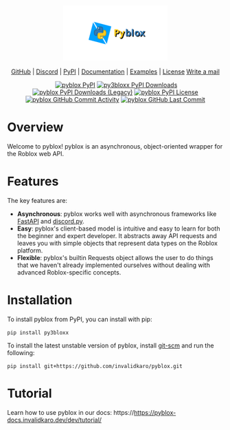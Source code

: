 <p align="center" width="100%">
    <img src="https://raw.githubusercontent.com/invalidkaro/pyblox/main/docs/assets/textlogo.svg" alt="pyblox" height="128em" />
    <br />
</p>
<p align="center">
    <a href="https://github.com/invalidkaro/pyblox">GitHub</a> |
    <a href="https://discord.gg/">Discord</a> |
    <a href="https://pypi.org/project/py3bloxx/">PyPI</a> |
    <a href="https://pyblox-docs.invalidkaro.dev">Documentation</a> |
    <a href="https://github.com/invalidkaro/pyblox/tree/main/examples">Examples</a> |
    <a href="https://github.com/invalidkaro/pyblox/blob/main/LICENSE">License</a>
    <a href="mailto:mail@invalidkaro.dev">Write a mail</a>
</p>
<p align="center">
    <a href="https://discord.gg/"><img src="https://img.shields.io/discord/761603917490159676?style=flat-square&logo=discord" alt=""/></a>
    <a href="https://pypi.org/project/py3bloxx/"><img src="https://img.shields.io/pypi/v/py3bloxx?style=flat-square" alt="pyblox PyPI"/></a>
    <a href="https://pypi.org/project/py3bloxx/"><img src="https://img.shields.io/pypi/dm/py3bloxx2.1.1?style=flat-square" alt="py3bloxx PyPI Downloads"/></a>
    <a href="https://pypi.org/project/py3bloxx/"><img src="https://img.shields.io/pypi/dm/py3bloxx?style=flat-square" alt="pyblox PyPI Downloads (Legacy)"/></a>
    <a href="https://pypi.org/project/py3bloxx/"><img src="https://img.shields.io/pypi/l/py3bloxx?style=flat-square" alt="pyblox PyPI License"/></a>
    <a href="https://github.com/invalidkaro/pyblox"><img src="https://img.shields.io/github/commit-activity/w/InvalidKaro/pyblox?style=flat-square" alt="pyblox GitHub Commit Activity"/></a>
    <a href="https://github.com/invalidkaro/pyblox"><img src="https://img.shields.io/github/last-commit/invalidkaro/pyblox?style=flat-squar" alt="pyblox GitHub Last Commit"/></a>
</p>

# Overview
Welcome to pyblox! pyblox is an asynchronous, object-oriented wrapper for the Roblox web API.

# Features
The key features are:  

- **Asynchronous**: pyblox works well with asynchronous frameworks like [FastAPI](https://fastapi.tiangolo.com/) and 
[discord.py](https://github.com/Rapptz/discord.py).  
- **Easy**: pyblox's client-based model is intuitive and easy to learn for both the beginner and expert developer. It
  abstracts away API requests and leaves you with simple objects that represent data types on the Roblox platform.
- **Flexible**: pyblox's builtin Requests object allows the user to do things that we haven't already implemented
ourselves without dealing with advanced Roblox-specific concepts.

# Installation
To install pyblox from PyPI, you can install with pip:
```
pip install py3bloxx
```

To install the latest unstable version of pyblox, install [git-scm](https://git-scm.com/downloads) and run the following:
```
pip install git+https://github.com/invalidkaro/pyblox.git
```

# Tutorial
Learn how to use pyblox in our docs:
https://https://pyblox-docs.invalidkaro.dev/dev/tutorial/
